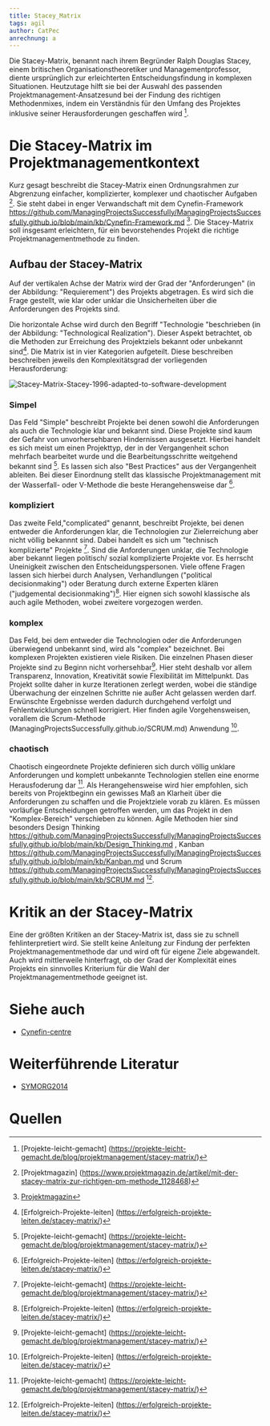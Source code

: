 ```yaml
---
title: Stacey_Matrix
tags: agil 
author: CatPec
anrechnung: a
---
```

Die Stacey-Matrix, benannt nach ihrem Begründer Ralph Douglas Stacey, einem britischen Organisationstheoretiker und Managementprofessor, diente ursprünglich zur erleichterten Entscheidungsfindung in komplexen Situationen. Heutzutage hilft sie bei der Auswahl des passenden Projektmanagement-Ansatzesund bei der Findung des richtigen Methodenmixes, indem ein Verständnis für den Umfang des Projektes inklusive seiner Herausforderungen geschaffen wird [^1].

# Die Stacey-Matrix im Projektmanagementkontext

Kurz gesagt beschreibt die Stacey-Matrix einen Ordnungsrahmen zur Abgrenzung einfacher, komplizierter, komplexer und chaotischer Aufgaben [^2]. Sie steht dabei in enger Verwandschaft mit dem Cynefin-Framework https://github.com/ManagingProjectsSuccessfully/ManagingProjectsSuccessfully.github.io/blob/main/kb/Cynefin-Framework.md  [^3].
Die Stacey-Matrix soll insgesamt erleichtern, für ein bevorstehendes Projekt die richtige Projektmanagementmethode zu finden. 

## Aufbau der Stacey-Matrix

Auf der vertikalen Achse der Matrix wird der Grad der "Anforderungen" (in der Abbildung: "Requierement") des Projekts abgetragen. Es wird sich die Frage gestellt, wie klar oder unklar die Unsicherheiten über die Anforderungen des Projekts sind. 

Die horizontale Achse wird durch den Begriff "Technologie "beschrieben (in der Abbildung: "Technological Realization"). Dieser Aspekt betrachtet, ob die Methoden zur Erreichung des Projektziels bekannt oder unbekannt sind[^4]. Die Matrix ist in vier Kategorien aufgeteilt. Diese beschreiben beschreiben jeweils den Komplexitätsgrad der vorliegenden Herausforderung:

![Stacey-Matrix-Stacey-1996-adapted-to-software-development](https://user-images.githubusercontent.com/92922561/140303470-74e6e67d-b486-4880-a88d-d62973995058.png)

### Simpel

Das Feld "Simple" beschreibt Projekte bei denen sowohl die Anforderungen als auch die Technologie klar und bekannt sind. Diese Projekte sind kaum der Gefahr von unvorhersehbaren Hindernissen ausgesetzt. Hierbei handelt es sich meist um einen Projekttyp, der in der Vergangenheit schon mehrfach bearbeitet wurde und die Bearbeitungsschritte weitgehend bekannt sind [^1]. Es lassen sich also "Best Practices" aus der Vergangenheit ableiten. Bei dieser Einordnung stellt das klassische Projektmanagement mit der Wasserfall- oder V-Methode die beste Herangehensweise dar [^4].

### kompliziert

Das zweite Feld,"complicated" genannt, beschreibt Projekte, bei denen entweder die Anforderungen klar, die Technologien zur Zielerreichung aber nicht völlig bekannnt sind. Dabei handelt es sich um "technisch komplizierte" Projekte [^1]. 
Sind die Anforderungen unklar, die Technologie aber bekannt liegen politisch/ sozial komplizierte Projekte vor. Es herrscht Uneinigkeit zwischen den Entscheidungspersonen. Viele offene Fragen lassen sich hierbei durch Analysen, Verhandlungen ("political decisionmaking") oder Beratung durch externe Experten klären ("judgemental decisionmaking")[^4]. Hier eignen sich sowohl klassische als auch agile Methoden, wobei zweitere vorgezogen werden.

### komplex
Das Feld, bei dem entweder die Technologien oder die Anforderungen überwiegend unbekannt sind, wird als "complex" bezeichnet. Bei komplexen Projekten existieren viele Risiken. Die einzelnen Phasen dieser Projekte sind zu Beginn nicht vorhersehbar[^1]. Hier steht deshalb vor allem Transparenz, Innovation, Kreativität sowie Flexibilität im Mittelpunkt. Das Projekt sollte daher in kurze Iterationen zerlegt werden, wobei die ständige Überwachung der einzelnen Schritte nie außer Acht gelassen werden darf. Erwünschte Ergebnisse werden dadurch durchgehend verfolgt und Fehlentwicklungen schnell korrigiert. Hier finden agile Vorgehensweisen, vorallem die Scrum-Methode (ManagingProjectsSuccessfully.github.io/SCRUM.md) Anwendung [^4].

### chaotisch
Chaotisch eingeordnete Projekte definieren sich durch völlig unklare Anforderungen und komplett unbekannte Technologien stellen eine enorme Herausfoderung dar [^1]. Als Herangehensweise wird hier empfohlen, sich bereits von Projektbeginn ein gewisses Maß an Klarheit über die Anforderungen zu schaffen und die Projektziele vorab zu klären. Es müssen vorläufige Entscheidungen getroffen werden, um das Projekt in den "Komplex-Bereich" verschieben zu können. Agile Methoden hier sind besonders Design Thinking https://github.com/ManagingProjectsSuccessfully/ManagingProjectsSuccessfully.github.io/blob/main/kb/Design_Thinking.md , Kanban https://github.com/ManagingProjectsSuccessfully/ManagingProjectsSuccessfully.github.io/blob/main/kb/Kanban.md  und Scrum https://github.com/ManagingProjectsSuccessfully/ManagingProjectsSuccessfully.github.io/blob/main/kb/SCRUM.md [^4].

# Kritik an der Stacey-Matrix

Eine der größten Kritiken an der Stacey-Matrix ist, dass sie zu schnell fehlinterpretiert wird. Sie stellt keine Anleitung zur Findung der perfekten Projektmanagementmethode dar und wird oft für eigene Ziele abgewandelt.
Auch wird mittlerweile hinterfragt, ob der Grad der Komplexität eines Projekts ein sinnvolles Kriterium für die Wahl der Projektmanagementmethode geeignet ist.

# Siehe auch

* [Cynefin-centre](https://cynefincentre.com/the-cynefin-framework/)

# Weiterführende Literatur

* [SYMORG2014](http://symorg.fon.bg.ac.rs/proceedings/papers/21%20-%20PROJECT%20MANAGEMENT.pdf#page=71)

# Quellen

[^1]: [Projekte-leicht-gemacht] (https://projekte-leicht-gemacht.de/blog/projektmanagement/stacey-matrix/)
[^2]: [Projektmagazin] (https://www.projektmagazin.de/artikel/mit-der-stacey-matrix-zur-richtigen-pm-methode_1128468)
[^3]: [Projektmagazin](https://www.projektmagazin.de/glossarterm/stacey-matrix)
[^4]: [Erfolgreich-Projekte-leiten] (https://erfolgreich-projekte-leiten.de/stacey-matrix/)
[^5]: [researchgate] (https://www.researchgate.net/figure/Stacey-Matrix-Stacey-1996-adapted-to-software-development_fig3_336899045)

